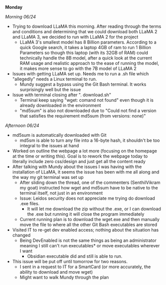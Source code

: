 **Monday**

_Morning 06/24_
- Trying to download LLaMA this morning. After reading through the terms and conditions and determining that we  could download both LLaMA 2 and LLaMA 3, we decided to run with LLaMA 2 for the project
	- LLaMA 3's smallest model has 8 Billion parameters. According to a quick Google search, it takes a laptop 4GB of ram to run 1 Billion Parameters so though this laptop (with its 32GB of RAM) could technically handle the 8B model, after a quick look at the current RAM usage and realistic approach to the ease of running the model, it makes more sense to go with the 7B model of LLaMA 2
- Issues with getting LLaMA set up. Needs me to run a .sh file which "allegedly" needs a Linux terminal to run. 
	- Mundy suggest a bypass using the Git Bash terminal. It works surprisingly well but the issue 
- Issue with terminal closing after ". download.sh" 
	- Terminal keep saying "wget: comand not found" even though it is already downloaded in the environment
	- "md5sum" is also not downloaded due to "Could not find a version that satisfies the requirement md5sum (from versions: none)"

_Afternoon 06/24_
- md5sum is automatically downloaded with Git
	- md5sm is able to turn any file into a 16-byte hash, it shouldn't be too integral to the issues at hand
- Worked on outline the webpage a lot more (focusing on the homepage at the time or writing this). Goal is to rework the webpage today to literally include zero css/design and just get all the content ready
- After talking with Mundy about the issues I was having with the installation of LLaMA, it seems the issue has been with me all along and the way my git terminal was set up
	- After sliding down the thread, one of the commenters (SenthilVikram my goat) instructed how wget and md5sum have to be native to the terminal itself, not just in an environment
	- Issue: Leidos security does not appreciate me trying do download .exe files. 
		- It will let me download the zip without the .exe, or I can download the .exe but running it will close the program immediately 
	- Current running plan is to download the wget.exe and then manually move the file to where all the other Git Bash executables are stored
- Visited IT to re-get dev enabled access; nothing about the situation has changed
	- Being DevEnabled is not the same things as being an administrator meaning I still can't run executables* or move executables wherever I want 
		- Obsidian executable did and still is able to run. 
- This issue will be put off until tomorrow for two reasons. 
	- I sent in a request to IT for a SmartCard (or more accurately, the ability to download and move wget)
	- Might want to walk Mundy through the plan